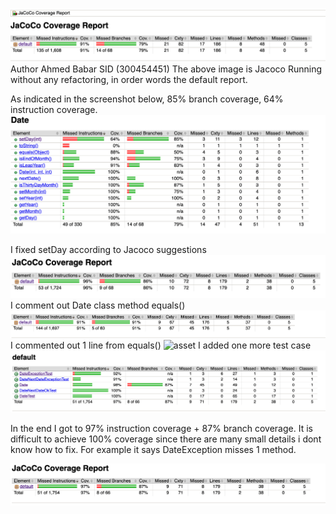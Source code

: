 ![Screenshot](assets/JacocoDefault.png)
Author Ahmed Babar SID (300454451)
The above image is Jacoco Running without any refactoring, in order words the default report.

As indicated in the screenshot below, 85% branch coverage, 64% instruction coverage.
![Screenshot](assets/lb3-2.png)

I fixed setDay according to Jacoco suggestions
![Screenshot](assets/lb3-3.png)
I comment out Date class method equals()
![](assets/lb3-4.png)
I commented out 1 line from equals()
![asset](lb3-5.png)
I added one more test case
![](assets/lb3-6.png)

In the end I got to 97% instruction coverage + 87% branch coverage. It is difficult to achieve 100% coverage since there are many small details i dont know how to fix. For example it says DateException misses 1 method.

![](assets/lb3-7.png)